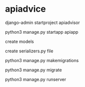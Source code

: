 # apiadvice
django-admin startproject apiadvisor


python3 manage.py startapp apiapp

create models

create serializers.py file

python3 manage.py makemigrations

python3 manage.py migrate

python3 manage.py runserver
